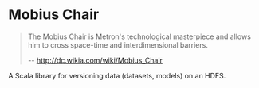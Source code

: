 # Mobius Chair
> The Mobius Chair is Metron's technological masterpiece and allows him to cross space-time and interdimensional barriers.
>
> -- http://dc.wikia.com/wiki/Mobius_Chair

A Scala library for versioning data (datasets, models) on an HDFS.

